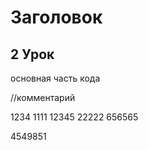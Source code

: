 # Заголовок #

## 2 Урок #

основная часть кода

//комментарий



1234
1111
12345
22222
656565

4549851
